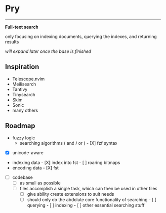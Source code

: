 # Pry
---
**Full-text search**

only focusing on indexing documents, querying the indexes, and returning results

*will expand later once the base is finished*

## Inspiration

- Telescope.nvim
- Meilisearch
- Tantivy
- Tinysearch
- Skim
- Sonic
- many others

## Roadmap

- fuzzy logic
	- searching algorithms ( and / or )
                - [X] fzf syntax
- [X] unicode-aware
- indexing data
        - [X] index into fst
        - [ ] roaring bitmaps
- encoding data
        - [X] fst
- [ ] codebase
	- [ ] as small as possible
	- [ ] files accomplish a single task, which can then be used in other files
        - [ ] give ability create extensions to suit needs
        - [ ] should only do the abdolute core functionality of searching
                         - [ ] querying
                         - [ ] indexing
                         - [ ] other essential searching stuff
